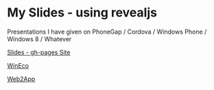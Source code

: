 # My Slides - using revealjs

Presentations I have given on PhoneGap / Cordova / Windows Phone / Windows 8 / Whatever

[Slides - gh-pages Site](http://purplecabbage.github.com/slides/index.html)

[WinEco](http://purplecabbage.github.com/slides/WinEco/index.html)


[Web2App](http://purplecabbage.github.com/slides/Web2App/index.html)
